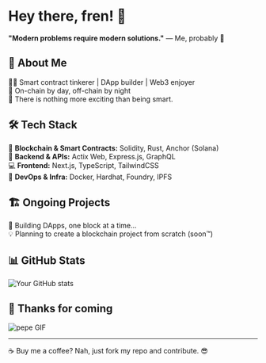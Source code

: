 # Hey there, fren! 🫡

**"Modern problems require modern solutions."** — Me, probably 👀

## 🚀 About Me

👨‍💻 Smart contract tinkerer | DApp builder | Web3 enjoyer  
🔗 On-chain by day, off-chain by night  
🧠 There is nothing more exciting than being smart.  

## 🛠 Tech Stack

🚀 **Blockchain & Smart Contracts:** Solidity, Rust, Anchor (Solana)  
📜 **Backend & APIs:** Actix Web, Express.js, GraphQL  
💻 **Frontend:** Next.js, TypeScript, TailwindCSS  
🐳 **DevOps & Infra:** Docker, Hardhat, Foundry, IPFS  

## 🏗 Ongoing Projects

📌 Building DApps, one block at a time...  
💡 Planning to create a blockchain project from scratch (soon™)  

## 📊 GitHub Stats
![Your GitHub stats](https://github-readme-stats.vercel.app/api?username=zenbuterin&show_icons=true&theme=radical)

## 🐸 Thanks for coming
![pepe GIF](https://media1.tenor.com/m/660lQV3gF9IAAAAC/peppe.gif)


---
☕ Buy me a coffee? Nah, just fork my repo and contribute. 😎

